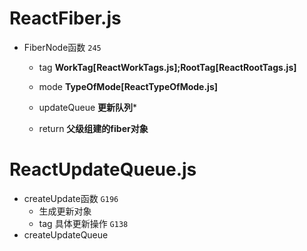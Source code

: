 # ReactFiber.js
  * FiberNode函数 `245`
    * tag **WorkTag[ReactWorkTags.js];RootTag[ReactRootTags.js]**
    * mode **TypeOfMode[ReactTypeOfMode.js]**
    * updateQueue **更新队列***

    * return **父级组建的fiber对象**

# ReactUpdateQueue.js
  * createUpdate函数 `G196`
    * 生成更新对象
    * tag 具体更新操作 `G138`
  * createUpdateQueue

